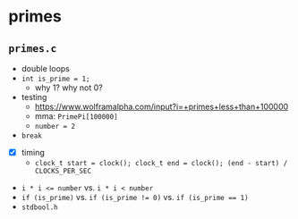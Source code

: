 # primes

## `primes.c`
- double loops
- `int is_prime = 1;`
  - why 1? why not 0?
- testing
  - https://www.wolframalpha.com/input?i=+primes+less+than+100000
  - mma: `PrimePi[100000]`
  - `number = 2`
- `break`
- [x] timing
  - `clock_t start = clock(); clock_t end = clock(); (end - start) / CLOCKS_PER_SEC`
- `i * i <= number` vs. `i * i < number`
- `if (is_prime)` vs. `if (is_prime != 0)` vs. `if (is_prime == 1)`
- `stdbool.h`